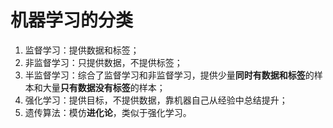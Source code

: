 # 机器学习的分类

1. 监督学习：提供数据和标签；
2. 非监督学习：只提供数据，不提供标签；
3. 半监督学习：综合了监督学习和非监督学习，提供少量**同时有数据和标签**的样本和大量**只有数据没有标签**的样本；
4. 强化学习：提供目标，不提供数据，靠机器自己从经验中总结提升；
5. 遗传算法：模仿**进化论**，类似于强化学习。

# 

